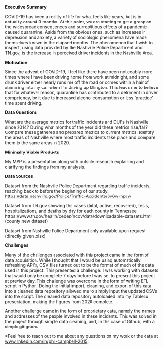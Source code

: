 <b>Executive Summary</b>

COVID-19 has been a reality of life for what feels like years, but is in actuality around 9 months. At this point, we are starting to get a grasp on the widespread consequences and surreptitious effects of a pandemic-caused quarantine. Aside from the obvious ones, such as increases in depression and anxiety, a variety of sociologic phenomena have made themselves known in the elapsed months. The phenomenon that I wish to inspect, using data provided by the Nashville Police Department and TN.gov, is the increase in perceived driver incidents in the Nashville Area.

<b>Motivation</b>

Since the advent of COVID-19, I feel like there have been noticeably more times where I have been driving home from work at midnight, and some drunk driver either nearly runs me off the road or comes within a hair of slamming into my car when I’m driving up Ellington. This leads me to believe that for whatever reason, quarantine has contributed to a detriment in driver competency, be it due to increased alcohol consumption or less ‘practice’ time spent driving.

<b>Data Questions</b>

What are the average metrics for traffic incidents and DUI's in Nashville since 2014?
During what months of the year did these metrics rise/fall?
Compare these gathered and prepared metrics to current metrics. 
Identify the areas of Nashville where most traffic incidents take place and compare them to the same areas in 2020.

<b>Minimally Viable Products</b>

My MVP is a presentation along with outside research explaining and clarifying the findings from my analysis. 


<b>Data Sources</b>

Dataset from the Nashville Police Department regarding traffic incidents, reaching back to before the beginning of our study.
https://data.nashville.gov/Police/Traffic-Accidents/6v6w-hpcw

Dataset from TN.gov showing the cases (total, active, recovered), tests, hospitalizations, and deaths by day for each county in Tennessee
https://www.tn.gov/health/cedep/ncov/data/downloadable-datasets.html (county new dataset)

Dataset from Nashville Police Department only available upon request (directly given .xlsx)

<b>Challenges</b>

Many of the challenges associated with this project came in the form of data acquisition. While I thought that I would be using automatically refreshing API's, CSV files turned out to be the format of much of the data used in this project. This presented a challenge: I was working with datasets that would only be complete 7 days before I was set to present this project at preview day. This challenge was overcome in the form of writing ETL script in Python. Doing the initial import, cleaning, and export of this data into a cleaned data repository allowed me to simply input the updated CSVs into the script. The cleaned data repository autoloaded into my Tableau presentation, making the figures from 2020 complete.

Another challenge came in the form of proprietary data, namely the names and addresses of the people involved in these incidents. This was solved in the project through simple data cleaning, and, in the case of Github, with a simple gitignore.

*Feel free to reach out to me about any questions on my work or the data at www.linkedin.com/in/phil-campbell-2015.